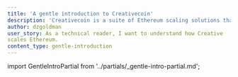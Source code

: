 ```yaml
---
title: 'A gentle introduction to Creativecoin'
description: 'Creativecoin is a suite of Ethereum scaling solutions that includes Arbitrum One, Creative Nova, Stylus, Orbit, and the Creative Bridge.'
author: dzgoldman
user_story: As a technical reader, I want to understand how Creative 
scales Ethereum.
content_type: gentle-introduction
---
```


import GentleIntroPartial from '../partials/_gentle-intro-partial.md';

<GentleIntroPartial />
